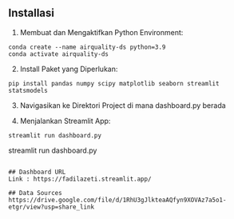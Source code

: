 ## Installasi
1. Membuat dan Mengaktifkan Python Environment:
```
conda create --name airquality-ds python=3.9
conda activate airquality-ds
```
2. Install Paket yang Diperlukan:
```
pip install pandas numpy scipy matplotlib seaborn streamlit statsmodels
```
3. Navigasikan ke Direktori Project di mana dashboard.py berada

4. Menjalankan Streamlit App:
```
streamlit run dashboard.py

```
streamlit run dashboard.py
```

## Dashboard URL
Link : https://fadilazeti.streamlit.app/

## Data Sources
https://drive.google.com/file/d/1RhU3gJlkteaAQfyn9XOVAz7a5o1-etgr/view?usp=share_link
